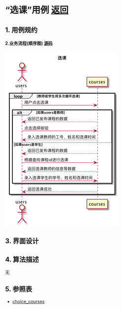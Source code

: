 # “选课”用例 [返回](../README.md)

## 1. 用例规约



#### 2.业务流程(顺序图) [源码](../sequence/选课.md)
![查看评分点](/out/test6/sequence/选课/选课.png)

## 3. 界面设计


## 4. 算法描述
无
    
## 5. 参照表

- [choice_courses](../数据库设计.md/#choice_courses)
